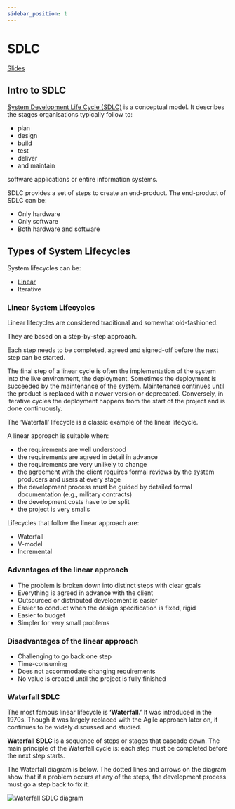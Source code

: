 ```yaml
---
sidebar_position: 1
---
```


# SDLC

[Slides](https://docs.google.com/presentation/d/1Dvu4aG99uOTNAvecURzDnlgsCZN7IUH9/edit#slide=id.p1)

## Intro to SDLC

[System Development Life Cycle (SDLC)](https://www.youtube.com/watch?v=Fi3_BjVzpqk) is a
conceptual model. It describes the stages organisations typically follow to:

- plan
- design
- build
- test
- deliver
- and maintain

software applications or entire information systems.

SDLC provides a set of steps to create an end-product. The end-product of SDLC can be:

- Only hardware
- Only software
- Both hardware and software

## Types of System Lifecycles

System lifecycles can be:

- [Linear](#linear-system-lifecycles)
- Iterative

### Linear System Lifecycles

Linear lifecycles are considered traditional and somewhat old-fashioned.

They are based on a step-by-step approach.

Each step needs to be completed, agreed and signed-off before the next step can be started.

The final step of a linear cycle is often the implementation of the system into the live environment, the deployment. Sometimes the deployment is succeeded by the maintenance of the system. Maintenance continues until the product is replaced with a newer version or deprecated. Conversely, in iterative cycles the deployment happens from the start of the project and is done continuously.

The ‘Waterfall’ lifecycle is a classic example of the linear lifecycle.

A linear approach is suitable when:

- the requirements are well understood
- the requirements are agreed in detail in advance
- the requirements are very unlikely to change
- the agreement with the client requires formal reviews by the system producers and users at every stage
- the development process must be guided by detailed formal documentation (e.g., military contracts)
- the development costs have to be split
- the project is very smalls

Lifecycles that follow the linear approach are:

- Waterfall
- V-model
- Incremental

### Advantages of the linear approach

- The problem is broken down into distinct steps with clear goals
- Everything is agreed in advance with the client
- Outsourced or distributed development is easier
- Easier to conduct when the design specification is fixed, rigid
- Easier to budget
- Simpler for very small problems

### Disadvantages of the linear approach

- Challenging to go back one step
- Time-consuming
- Does not accommodate changing requirements
- No value is created until the project is fully finished

### Waterfall SDLC

The most famous linear lifecycle is **‘Waterfall.’** It was introduced in the 1970s. Though it was largely replaced with the Agile approach later on, it continues to be widely discussed and studied.

**Waterfall SDLC** is a sequence of steps or stages that cascade down. The main principle of the Waterfall cycle is: each step must be completed before the next step starts.

The Waterfall diagram is below. The dotted lines and arrows on the diagram show that if a problem occurs at any of the steps, the development process must go a step back to fix it.

<img
  src="/img/waterfall_rounded.png"
  alt="Waterfall SDLC diagram"
  class="narrow screenshot"
/>